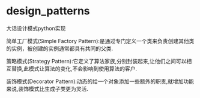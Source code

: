 # design_patterns
大话设计模式python实现

简单工厂模式(Simple Factory Pattern):是通过专门定义一个类来负责创建其他类的实例，被创建的实例通常都具有共同的父类.

策略模式(Strategy Pattern):它定义了算法家族,分别封装起来,让他们之间可以相互替换,此模式让算法的变化,不会影响到使用算法的客户.

装饰模式(Decorator Pattern):动态的给一个对象添加一些额外的职责,就增加功能来说,装饰模式比生成子类更为灵活.
